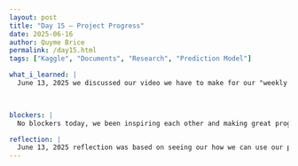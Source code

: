 ```yaml
---
layout: post
title: "Day 15 – Project Progress"
date: 2025-06-16
author: Quyme Brice
permalink: /day15.html
tags: ["Kaggle", "Documents", "Research", "Prediction Model"]

what_i_learned: |
  June 13, 2025 we discussed our video we have to make for our "weekly video". We had time to structure it and present it properly. Our team have also analyzed our plans for next week of merging our dataset to the actual prediction model. As we were doing research on the data and creating visualizations we discovered we may do multiple visual representations and split them evenly. This may be more time efficient. First we may figure out how we want to display the data of the prediction model. We have also looked into kaggle course to enhance our programming.

  

blockers: |
  No blockers today, we been inspiring each other and making great progress.

reflection: |
  June 13, 2025 reflection was based on seeing our how we can use our python skill to the next level but adding viusaliztion. I'm glad that I'm evolving as a person this is helpful for my progress as a person. Today has been a learning experience due using communication skill, python skills, and critical thinking skills. Putting all these skills set together is great work. Our project and team have been working well together to get the job done. I believe this will be a great experience for everyone.
---
```

